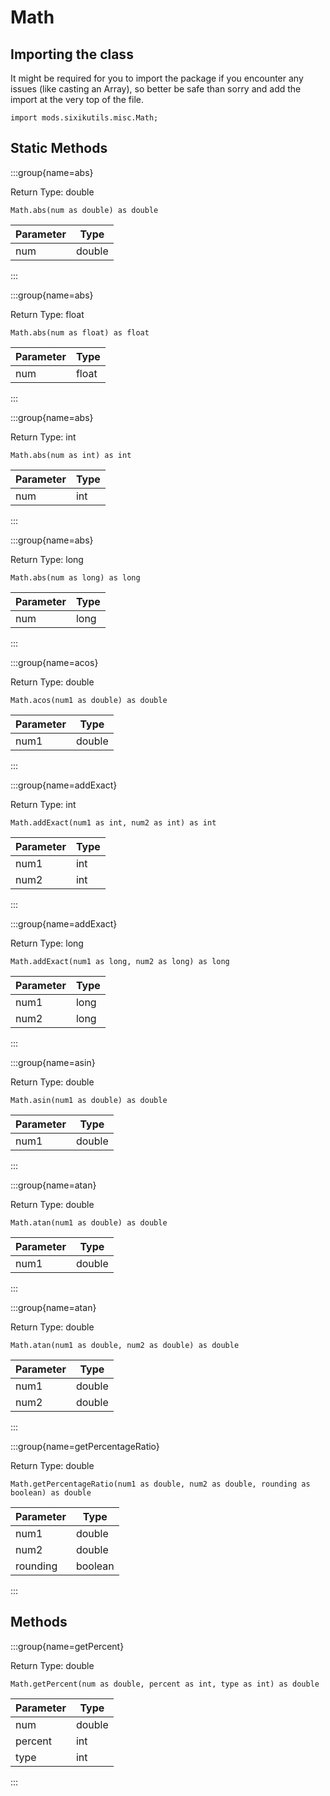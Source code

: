 # Math

## Importing the class

It might be required for you to import the package if you encounter any issues (like casting an Array), so better be safe than sorry and add the import at the very top of the file.
```zenscript
import mods.sixikutils.misc.Math;
```


## Static Methods

:::group{name=abs}

Return Type: double

```zenscript
Math.abs(num as double) as double
```

| Parameter |  Type  |
|-----------|--------|
| num       | double |


:::

:::group{name=abs}

Return Type: float

```zenscript
Math.abs(num as float) as float
```

| Parameter | Type  |
|-----------|-------|
| num       | float |


:::

:::group{name=abs}

Return Type: int

```zenscript
Math.abs(num as int) as int
```

| Parameter | Type |
|-----------|------|
| num       | int  |


:::

:::group{name=abs}

Return Type: long

```zenscript
Math.abs(num as long) as long
```

| Parameter | Type |
|-----------|------|
| num       | long |


:::

:::group{name=acos}

Return Type: double

```zenscript
Math.acos(num1 as double) as double
```

| Parameter |  Type  |
|-----------|--------|
| num1      | double |


:::

:::group{name=addExact}

Return Type: int

```zenscript
Math.addExact(num1 as int, num2 as int) as int
```

| Parameter | Type |
|-----------|------|
| num1      | int  |
| num2      | int  |


:::

:::group{name=addExact}

Return Type: long

```zenscript
Math.addExact(num1 as long, num2 as long) as long
```

| Parameter | Type |
|-----------|------|
| num1      | long |
| num2      | long |


:::

:::group{name=asin}

Return Type: double

```zenscript
Math.asin(num1 as double) as double
```

| Parameter |  Type  |
|-----------|--------|
| num1      | double |


:::

:::group{name=atan}

Return Type: double

```zenscript
Math.atan(num1 as double) as double
```

| Parameter |  Type  |
|-----------|--------|
| num1      | double |


:::

:::group{name=atan}

Return Type: double

```zenscript
Math.atan(num1 as double, num2 as double) as double
```

| Parameter |  Type  |
|-----------|--------|
| num1      | double |
| num2      | double |


:::

:::group{name=getPercentageRatio}

Return Type: double

```zenscript
Math.getPercentageRatio(num1 as double, num2 as double, rounding as boolean) as double
```

| Parameter |  Type   |
|-----------|---------|
| num1      | double  |
| num2      | double  |
| rounding  | boolean |


:::

## Methods

:::group{name=getPercent}

Return Type: double

```zenscript
Math.getPercent(num as double, percent as int, type as int) as double
```

| Parameter |  Type  |
|-----------|--------|
| num       | double |
| percent   | int    |
| type      | int    |


:::


